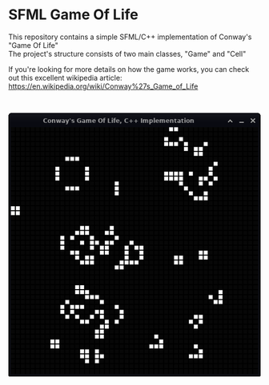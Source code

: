 # SFML Game Of Life

This repository contains a simple SFML/C++ implementation of Conway's "Game Of Life" <br />
The project's structure consists of two main classes, "Game" and "Cell"

If you're looking for more details on how the game works, you can check out this excellent wikipedia article: <br />
https://en.wikipedia.org/wiki/Conway%27s_Game_of_Life

<br />
<p>
  <img src="/Screenshots/Screenshot.png" alt"Game Of Life Using SFML" />
</p>
